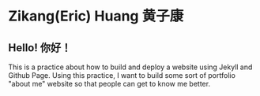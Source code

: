 # Zikang(Eric) Huang 黄子康

## Hello! 你好！
This is a practice about how to build and deploy a website using Jekyll and Github Page. Using this practice, I want to build some sort of portfolio "about me" website so that people can get to know me better.
